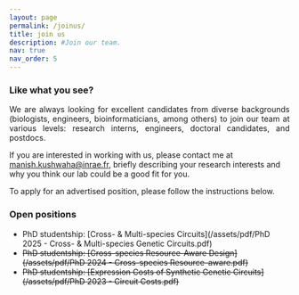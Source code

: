 ```yaml
---
layout: page
permalink: /joinus/
title: join us
description: #Join our team.
nav: true
nav_order: 5
---
```


### Like what you see?

<p align='justify'>We are always looking for excellent candidates from diverse backgrounds (biologists, engineers, bioinformaticians, among others) to join our team at various levels: research interns, engineers, doctoral candidates, and postdocs.</p>

If you are interested in working with us, please contact me at <manish.kushwaha@inrae.fr>, briefly describing your research interests and why you think our lab could be a good fit for you.

<p align='justify'>To apply for an advertised position, please follow the instructions below.</p>

### Open positions
* PhD studentship: [Cross- & Multi-species Circuits](/assets/pdf/PhD 2025 - Cross- & Multi-species Genetic Circuits.pdf)
* ~~PhD studentship: [Cross-species Resource-Aware Design](/assets/pdf/PhD 2024 - Cross-species Resource-aware.pdf)~~
* ~~PhD studentship: [Expression Costs of Synthetic Genetic Circuits](/assets/pdf/PhD 2023 - Circuit Costs.pdf)~~

